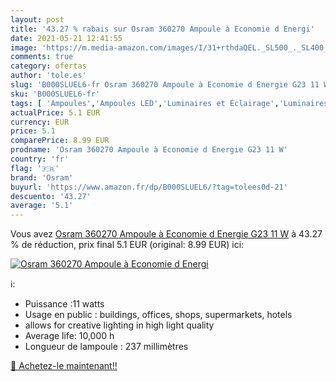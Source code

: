 ```yaml
---
layout: post
title: '43.27 % rabais sur Osram 360270 Ampoule à Economie d Energi'
date: 2021-05-21 12:41:55
image: 'https://m.media-amazon.com/images/I/31+rthdaQEL._SL500_._SL400_.jpg'
comments: true
category: ofertas
author: 'tole.es'
slug: 'B000SLUEL6-fr Osram 360270 Ampoule à Economie d Energie G23 11 W'
sku: 'B000SLUEL6-fr'
tags: [ 'Ampoules','Ampoules LED','Luminaires et Éclairage','Luminaires et éclairage','osram', ]
actualPrice: 5.1 EUR
currency: EUR
price: 5.1
comparePrice: 8.99 EUR
prodname: 'Osram 360270 Ampoule à Economie d Energie G23 11 W'
country: 'fr'
flag: '🇫🇷'
brand: 'Osram'
buyurl: 'https://www.amazon.fr/dp/B000SLUEL6/?tag=tolees0d-21'
descuento: '43.27'
average: '5.1'
---
```


Vous avez [Osram 360270 Ampoule à Economie d Energie G23 11 W](https://www.amazon.fr/dp/B000SLUEL6/?tag=tolees0d-21)  à  43.27 % de réduction, prix final  5.1 EUR (original: 8.99 EUR) ici:

[![Osram 360270 Ampoule à Economie d Energi](https://m.media-amazon.com/images/I/31+rthdaQEL._SL500_._SL400_.jpg)](https://www.amazon.fr/dp/B000SLUEL6/?tag=tolees0d-21)

ℹ️:

- Puissance :11 watts
- Usage en public : buildings, offices, shops, supermarkets, hotels
- allows for creative lighting in high light quality
- Average life: 10,000 h
- Longueur de lampoule : 237 millimètres

[🛒 Achetez-le maintenant!!](https://www.amazon.fr/dp/B000SLUEL6/?tag=tolees0d-21)
